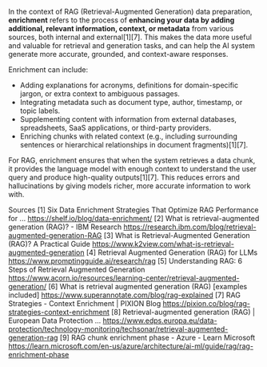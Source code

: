 In the context of RAG (Retrieval-Augmented Generation) data preparation, **enrichment** refers to the process of **enhancing your data by adding additional, relevant information, context, or metadata** from various sources, both internal and external[1][7]. This makes the data more useful and valuable for retrieval and generation tasks, and can help the AI system generate more accurate, grounded, and context-aware responses.

Enrichment can include:
- Adding explanations for acronyms, definitions for domain-specific jargon, or extra context to ambiguous passages.
- Integrating metadata such as document type, author, timestamp, or topic labels.
- Supplementing content with information from external databases, spreadsheets, SaaS applications, or third-party providers.
- Enriching chunks with related context (e.g., including surrounding sentences or hierarchical relationships in document fragments)[1][7].

For RAG, enrichment ensures that when the system retrieves a data chunk, it provides the language model with enough context to understand the user query and produce high-quality outputs[1][7]. This reduces errors and hallucinations by giving models richer, more accurate information to work with.

Sources
[1] Six Data Enrichment Strategies That Optimize RAG Performance for ... https://shelf.io/blog/data-enrichment/
[2] What is retrieval-augmented generation (RAG)? - IBM Research https://research.ibm.com/blog/retrieval-augmented-generation-RAG
[3] What is Retrieval-Augmented Generation (RAG)? A Practical Guide https://www.k2view.com/what-is-retrieval-augmented-generation
[4] Retrieval Augmented Generation (RAG) for LLMs https://www.promptingguide.ai/research/rag
[5] Understanding RAG: 6 Steps of Retrieval Augmented Generation https://www.acorn.io/resources/learning-center/retrieval-augmented-generation/
[6] What is retrieval augmented generation (RAG) [examples included] https://www.superannotate.com/blog/rag-explained
[7] RAG Strategies - Context Enrichment | PIXION Blog https://pixion.co/blog/rag-strategies-context-enrichment
[8] Retrieval-augmented generation (RAG) | European Data Protection ... https://www.edps.europa.eu/data-protection/technology-monitoring/techsonar/retrieval-augmented-generation-rag
[9] RAG chunk enrichment phase - Azure - Learn Microsoft https://learn.microsoft.com/en-us/azure/architecture/ai-ml/guide/rag/rag-enrichment-phase
